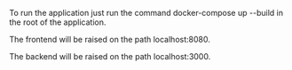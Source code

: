 To run the application just run the command docker-compose up --build in the root of the application.

The frontend will be raised on the path localhost:8080. 

The backend will be raised on the path localhost:3000.
